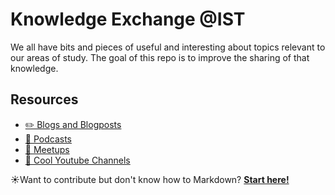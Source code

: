# Knowledge Exchange @IST

We all have bits and pieces of useful and interesting about topics relevant to our areas of study. The goal of this repo is to improve the sharing of that knowledge.

## Resources

- [✏️ Blogs and Blogposts](https://github.com/joaosantos15/knowledge-exchange-ist/blob/master/docs/blogs.md)
- [🎤 Podcasts](https://github.com/joaosantos15/knowledge-exchange-ist/blob/master/docs/podcasts.md)
- [🚀 Meetups](https://github.com/joaosantos15/knowledge-exchange-ist/blob/master/docs/meetups.md)
- [🎥 Cool Youtube Channels](https://github.com/joaosantos15/knowledge-exchange-ist/blob/master/docs/youtube-channels.md)


☀️Want to contribute but don't know how to Markdown? [**Start here!**](https://www.markdowntutorial.com)
